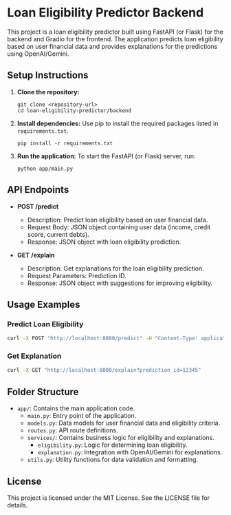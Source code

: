 # Loan Eligibility Predictor Backend

This project is a loan eligibility predictor built using FastAPI (or Flask) for the backend and Gradio for the frontend. The application predicts loan eligibility based on user financial data and provides explanations for the predictions using OpenAI/Gemini.

## Setup Instructions

1. **Clone the repository:**
   ```
   git clone <repository-url>
   cd loan-eligibility-predictor/backend
   ```

2. **Install dependencies:**
   Use pip to install the required packages listed in `requirements.txt`.
   ```
   pip install -r requirements.txt
   ```

3. **Run the application:**
   To start the FastAPI (or Flask) server, run:
   ```
   python app/main.py
   ```

## API Endpoints

- **POST /predict**
  - Description: Predict loan eligibility based on user financial data.
  - Request Body: JSON object containing user data (income, credit score, current debts).
  - Response: JSON object with loan eligibility prediction.

- **GET /explain**
  - Description: Get explanations for the loan eligibility prediction.
  - Request Parameters: Prediction ID.
  - Response: JSON object with suggestions for improving eligibility.

## Usage Examples

### Predict Loan Eligibility
```bash
curl -X POST "http://localhost:8000/predict" -H "Content-Type: application/json" -d '{"income": 50000, "credit_score": 700, "current_debts": 10000}'
```

### Get Explanation
```bash
curl -X GET "http://localhost:8000/explain?prediction_id=12345"
```

## Folder Structure

- `app/`: Contains the main application code.
  - `main.py`: Entry point of the application.
  - `models.py`: Data models for user financial data and eligibility criteria.
  - `routes.py`: API route definitions.
  - `services/`: Contains business logic for eligibility and explanations.
    - `eligibility.py`: Logic for determining loan eligibility.
    - `explanation.py`: Integration with OpenAI/Gemini for explanations.
  - `utils.py`: Utility functions for data validation and formatting.

## License
This project is licensed under the MIT License. See the LICENSE file for details.